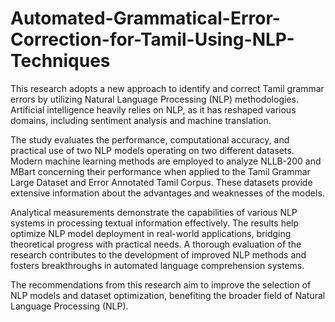 # Automated-Grammatical-Error-Correction-for-Tamil-Using-NLP-Techniques
This research adopts a new approach to identify and correct Tamil grammar errors by utilizing Natural Language Processing (NLP) methodologies. Artificial intelligence heavily relies on NLP, as it has reshaped various domains, including sentiment analysis and machine translation.

The study evaluates the performance, computational accuracy, and practical use of two NLP models operating on two different datasets. Modern machine learning methods are employed to analyze NLLB-200 and MBart concerning their performance when applied to the Tamil Grammar Large Dataset and Error Annotated Tamil Corpus. These datasets provide extensive information about the advantages and weaknesses of the models.

Analytical measurements demonstrate the capabilities of various NLP systems in processing textual information effectively. The results help optimize NLP model deployment in real-world applications, bridging theoretical progress with practical needs. A thorough evaluation of the research contributes to the development of improved NLP methods and fosters breakthroughs in automated language comprehension systems.

The recommendations from this research aim to improve the selection of NLP models and dataset optimization, benefiting the broader field of Natural Language Processing (NLP).
